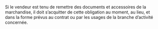Si le vendeur est tenu de remettre des documents et accessoires de la marchandise,
il doit s’acquitter de cette obligation au moment, au lieu, et dans la forme prévus au contrat ou
par les usages de la branche d’activité concernée.